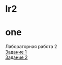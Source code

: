 # lr2
# one
Лабораторная работа 2
<br/>[Задание 1](https://toptyh.github.io/lr2/lab21.html)
<br/>[Задание 2](https://toptyh.github.io/lr2/lab23.html)
